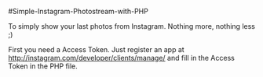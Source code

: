 #Simple-Instagram-Photostream-with-PHP

To simply show your last photos from Instagram. Nothing more, nothing less ;)

First you need a Access Token. 
Just register an app at http://instagram.com/developer/clients/manage/
and fill in the Access Token in the PHP file. 

